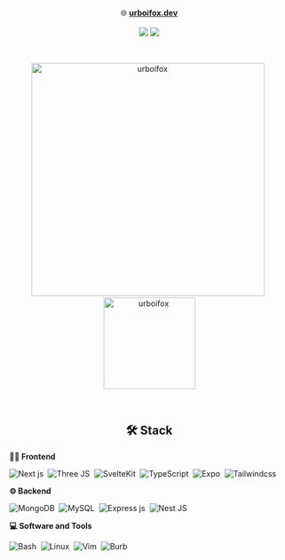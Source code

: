 <div align="center">

🌐 [**urboifox.dev**](https://urboifox.dev)  
<br>
<img src="https://komarev.com/ghpvc/?username=urboifox" />
<img src="https://user-badge.committers.top/egypt_private/urboifox.svg" />

</div>

<br>

<p align="center">
<img src="https://github-readme-stats.vercel.app/api?username=urboifox&show_icons=true&theme=radical&count_private=true" alt="urboifox" width="420"/>&nbsp;<img src="https://github-readme-stats.vercel.app/api/top-langs/?username=urboifox&layout=compact&theme=radical" alt="urboifox" height="165">
</p>

<br>

<h2 align="center">🛠️ Stack</h2>

<b>🏄‍♂️ Frontend</b>
<br>

![Next js](https://img.shields.io/badge/next%20js-000000?style=for-the-badge&logo=nextdotjs&logoColor=white)&nbsp;
![Three JS](https://img.shields.io/badge/ThreeJs-black?style=for-the-badge&logo=three.js&logoColor=white)&nbsp;
![SvelteKit](https://img.shields.io/badge/SvelteKit-FF3E00?style=for-the-badge&logo=Svelte&logoColor=white)&nbsp;
![TypeScript](https://img.shields.io/badge/TypeScript-007ACC?style=for-the-badge&logo=typescript&logoColor=white)&nbsp;
![Expo](https://img.shields.io/badge/Expo-1B1F23?style=for-the-badge&logo=expo&logoColor=white)&nbsp;
![Tailwindcss](https://img.shields.io/badge/Tailwind_CSS-38B2AC?style=for-the-badge&logo=tailwind-css&logoColor=white)&nbsp;
</details>

<b>⚙️ Backend</b>
<br>
  
![MongoDB](https://img.shields.io/badge/MongoDB-4EA94B?style=for-the-badge&logo=mongodb&logoColor=white)&nbsp;
![MySQL](https://img.shields.io/badge/MySQL-005C84?style=for-the-badge&logo=mysql&logoColor=white)&nbsp;
![Express js](https://img.shields.io/badge/Express%20js-000000?style=for-the-badge&logo=express&logoColor=white)&nbsp;
![Nest JS](https://img.shields.io/badge/nestjs-E0234E?style=for-the-badge&logo=nestjs&logoColor=white)&nbsp;
</details>

<b>💻 Software and Tools</b>
<br>
  
![Bash](https://img.shields.io/badge/Shell_Script-121011?style=for-the-badge&logo=gnu-bash&logoColor=white)&nbsp;
![Linux](https://img.shields.io/badge/-Linux-black?style=for-the-badge&logo=linux)&nbsp;
![Vim](https://img.shields.io/badge/VIM-%2311AB00.svg?&style=for-the-badge&logo=vim&logoColor=white)&nbsp;
![Burb](https://img.shields.io/badge/burpsuite-FF6633?style=for-the-badge&logo=burpsuite&logoColor=white)&nbsp;
</details>


